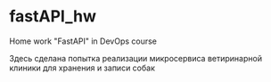 # fastAPI_hw
Home work "FastAPI" in DevOps course

Здесь сделана попытка реализации микросервиса ветиринарной клиники для хранения и записи собак
